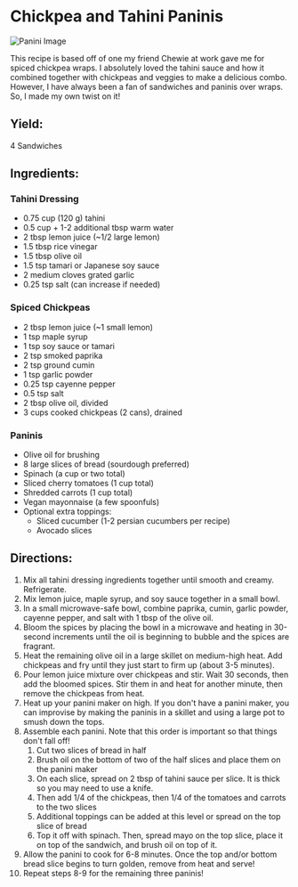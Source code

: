 # Chickpea and Tahini Paninis

![Panini Image](https://app.box.com/shared/static/q297599jwvmerbiw0ikx53u5timk9ml2.jpg)

This recipe is based off of one my friend Chewie at work gave me for spiced chickpea wraps.  I absolutely loved the tahini sauce and how it combined together with chickpeas and veggies to make a delicious combo.  However, I have always been a fan of sandwiches and paninis over wraps.  So, I made my own twist on it!

## Yield: 
4 Sandwiches

## Ingredients:

### Tahini Dressing
- 0.75 cup (120 g) tahini
- 0.5 cup + 1-2 additional tbsp warm water
- 2 tbsp lemon juice (~1/2 large lemon)
- 1.5 tbsp rice vinegar
- 1.5 tbsp olive oil
- 1.5 tsp tamari or Japanese soy sauce
- 2 medium cloves grated garlic
- 0.25 tsp salt (can increase if needed)

### Spiced Chickpeas
- 2 tbsp lemon juice (~1 small lemon)
- 1 tsp maple syrup
- 1 tsp soy sauce or tamari
- 2 tsp smoked paprika
- 2 tsp ground cumin
- 1 tsp garlic powder
- 0.25 tsp cayenne pepper
- 0.5 tsp salt
- 2 tbsp olive oil, divided
- 3 cups cooked chickpeas (2 cans), drained


### Paninis
- Olive oil for brushing
- 8 large slices of bread (sourdough preferred)
- Spinach (a cup or two total)
- Sliced cherry tomatoes (1 cup total)
- Shredded carrots (1 cup total)
- Vegan mayonnaise (a few spoonfuls)
- Optional extra toppings:
  - Sliced cucumber (1-2 persian cucumbers per recipe)
  - Avocado slices

## Directions:


1. Mix all tahini dressing ingredients together until smooth and creamy. Refrigerate.
2. Mix lemon juice, maple syrup, and soy sauce together in a small bowl.
3. In a small microwave-safe bowl, combine paprika, cumin, garlic powder, cayenne pepper, and salt with 1 tbsp of the olive oil.
4. Bloom the spices by placing the bowl in a microwave and heating in 30-second increments until the oil is beginning to bubble and the spices are fragrant.
5. Heat the remaining olive oil in a large skillet on medium-high heat. Add chickpeas and fry until they just start to firm up (about 3-5 minutes).
6. Pour lemon juice mixture over chickpeas and stir. Wait 30 seconds, then add the bloomed spices.  Stir them in and heat for another minute, then remove the chickpeas from heat.
7. Heat up your panini maker on high.  If you don't have a panini maker, you can improvise by making the paninis in a skillet and using a large pot to smush down the tops.
8. Assemble each panini.  Note that this order is important so that things don't fall off!
    1. Cut two slices of bread in half
    2. Brush oil on the bottom of two of the half slices and place them on the panini maker
    3. On each slice, spread on 2 tbsp of tahini sauce per slice.  It is thick so you may need to use a knife.
    4. Then add 1/4 of the chickpeas, then 1/4 of the tomatoes and carrots to the two slices
    5. Additional toppings can be added at this level or spread on the top slice of bread
    6. Top it off with spinach.  Then, spread mayo on the top slice, place it on top of the sandwich, and brush oil on top of it.
9. Allow the panini to cook for 6-8 minutes.  Once the top and/or bottom bread slice begins to turn golden, remove from heat and serve!
10. Repeat steps 8-9 for the remaining three paninis!

